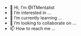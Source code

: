 - 👋 Hi, I’m @ITMentalist
- 👀 I’m interested in ...
- 🌱 I’m currently learning ...
- 💞️ I’m looking to collaborate on ...
- 📫 How to reach me ...

<!---
ITMentalist/ITMentalist is a ✨ special ✨ repository because its `README.md` (this file) appears on your GitHub profile.
You can click the Preview link to take a look at your changes.
--->
